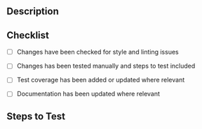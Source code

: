 ## Description
<!-- Link to JIRA, summary of change(s), and any additional context for reviewer -->



## Checklist
<!-- Don't change - tick as relevant after PR has been created -->

- [ ] Changes have been checked for style and linting issues
- [ ] Changes has been tested manually and steps to test included
- [ ] Test coverage has been added or updated where relevant
- [ ] Documentation has been updated where relevant


## Steps to Test
<!-- Verification steps required to test PR -->

